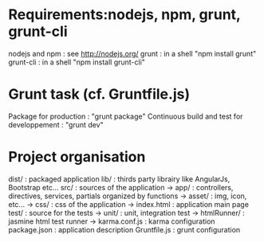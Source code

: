 # Requirements:nodejs, npm, grunt, grunt-cli

nodejs and npm : see http://nodejs.org/
grunt : in a shell "npm install grunt"
grunt-cli : in a shell "npm install grunt-cli"

# Grunt task (cf. Gruntfile.js)

Package for production : "grunt package"
Continuous build and test for developpement : "grunt dev"

# Project organisation

dist/ : packaged application
lib/ : thirds party librairy like AngularJs, Bootstrap etc...
src/ : sources of the application
	-> app/ : controllers, directives, services, partials organized by functions
	-> asset/ : img, icon, etc...
	-> css/ : css of the application
	-> index.html : application main page
test/ : source for the tests
	-> unit/ : unit, integration test
	-> htmlRunner/ : jasmine html test runner
	-> karma.conf.js : karma configuration
package.json : application description
Gruntfile.js : grunt configuration